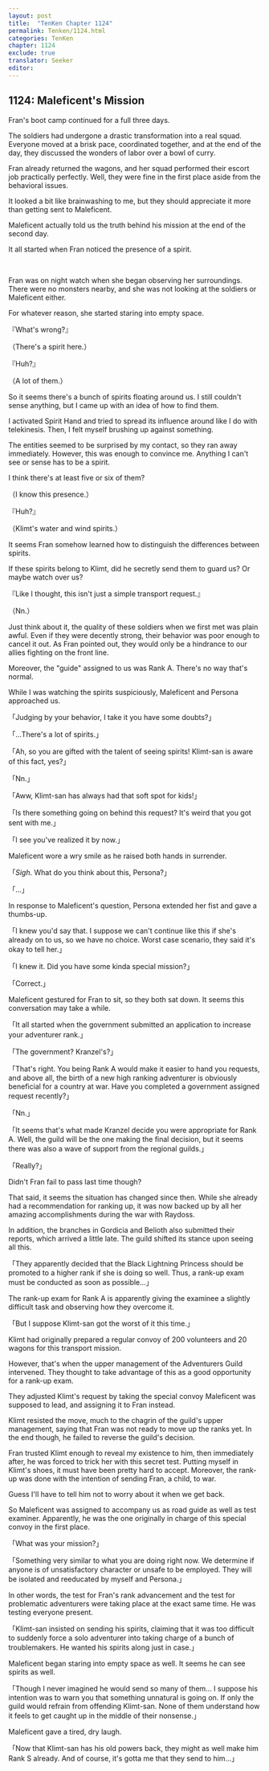 ```yaml
---
layout: post
title:  "TenKen Chapter 1124"
permalink: Tenken/1124.html
categories: TenKen
chapter: 1124
exclude: true
translator: Seeker
editor: 
---
```

<h2>1124: Maleficent's Mission</h2>

Fran's boot camp continued for a full three days.

The soldiers had undergone a drastic transformation into a real squad. Everyone moved at a brisk pace, coordinated together, and at the end of the day, they discussed the wonders of labor over a bowl of curry.

Fran already returned the wagons, and her squad performed their escort job practically perfectly. Well, they were fine in the first place aside from the behavioral issues.

It looked a bit like brainwashing to me, but they should appreciate it more than getting sent to Maleficent.

Maleficent actually told us the truth behind his mission at the end of the second day.

It all started when Fran noticed the presence of a spirit.

<br/>

Fran was on night watch when she began observing her surroundings. There were no monsters nearby, and she was not looking at the soldiers or Maleficent either.

For whatever reason, she started staring into empty space.

『What's wrong?』

（There's a spirit here.）

『Huh?』

（A lot of them.）

So it seems there's a bunch of spirits floating around us. I still couldn't sense anything, but I came up with an idea of how to find them.

I activated Spirit Hand and tried to spread its influence around like I do with telekinesis. Then, I felt myself brushing up against something.

The entities seemed to be surprised by my contact, so they ran away immediately. However, this was enough to convince me. Anything I can't see or sense has to be a spirit.

I think there's at least five or six of them?

（I know this presence.）

『Huh?』

（Klimt's water and wind spirits.）

It seems Fran somehow learned how to distinguish the differences between spirits.

If these spirits belong to Klimt, did he secretly send them to guard us? Or maybe watch over us?

『Like I thought, this isn't just a simple transport request.』

（Nn.）

Just think about it, the quality of these soldiers when we first met was plain awful. Even if they were decently strong, their behavior was poor enough to cancel it out. As Fran pointed out, they would only be a hindrance to our allies fighting on the front line.

Moreover, the "guide" assigned to us was Rank A. There's no way that's normal.

While I was watching the spirits suspiciously, Maleficent and Persona approached us.

「Judging by your behavior, I take it you have some doubts?」

「...There's a lot of spirits.」

「Ah, so you are gifted with the talent of seeing spirits! Klimt-san is aware of this fact, yes?」

「Nn.」

「Aww, Klimt-san has always had that soft spot for kids!」

「Is there something going on behind this request? It's weird that you got sent with me.」

「I see you've realized it by now.」

Maleficent wore a wry smile as he raised both hands in surrender.

「*Sigh*. What do you think about this, Persona?」

「...」

In response to Maleficent's question, Persona extended her fist and gave a thumbs-up.

「I knew you'd say that. I suppose we can't continue like this if she's already on to us, so we have no choice. Worst case scenario, they said it's okay to tell her.」

「I knew it. Did you have some kinda special mission?」

「Correct.」

Maleficent gestured for Fran to sit, so they both sat down. It seems this conversation may take a while.

「It all started when the government submitted an application to increase your adventurer rank.」

「The government? Kranzel's?」

「That's right. You being Rank A would make it easier to hand you requests, and above all, the birth of a new high ranking adventurer is obviously beneficial for a country at war. Have you completed a government assigned request recently?」

「Nn.」

「It seems that's what made Kranzel decide you were appropriate for Rank A. Well, the guild will be the one making the final decision, but it seems there was also a wave of support from the regional guilds.」

「Really?」

Didn't Fran fail to pass last time though?

That said, it seems the situation has changed since then. While she already had a recommendation for ranking up, it was now backed up by all her amazing accomplishments during the war with Raydoss.

In addition, the branches in Gordicia and Belioth also submitted their reports, which arrived a little late. The guild shifted its stance upon seeing all this.

「They apparently decided that the Black Lightning Princess should be promoted to a higher rank if she is doing so well. Thus, a rank-up exam must be conducted as soon as possible...」

The rank-up exam for Rank A is apparently giving the examinee a slightly difficult task and observing how they overcome it.

「But I suppose Klimt-san got the worst of it this time.」

Klimt had originally prepared a regular convoy of 200 volunteers and 20 wagons for this transport mission.

However, that's when the upper management of the Adventurers Guild intervened. They thought to take advantage of this as a good opportunity for a rank-up exam.

They adjusted Klimt's request by taking the special convoy Maleficent was supposed to lead, and assigning it to Fran instead.

Klimt resisted the move, much to the chagrin of the guild's upper management, saying that Fran was not ready to move up the ranks yet. In the end though, he failed to reverse the guild's decision.

Fran trusted Klimt enough to reveal my existence to him, then immediately after, he was forced to trick her with this secret test. Putting myself in Klimt's shoes, it must have been pretty hard to accept. Moreover, the rank-up was done with the intention of sending Fran, a child, to war.

Guess I'll have to tell him not to worry about it when we get back.

So Maleficent was assigned to accompany us as road guide as well as test examiner. Apparently, he was the one originally in charge of this special convoy in the first place.

「What was your mission?」

「Something very similar to what you are doing right now. We determine if anyone is of unsatisfactory character or unsafe to be employed. They will be isolated and reeducated by myself and Persona.」

In other words, the test for Fran's rank advancement and the test for problematic adventurers were taking place at the exact same time. He was testing everyone present.

「Klimt-san insisted on sending his spirits, claiming that it was too difficult to suddenly force a solo adventurer into taking charge of a bunch of troublemakers. He wanted his spirits along just in case.」

Maleficent began staring into empty space as well. It seems he can see spirits as well.

「Though I never imagined he would send so many of them... I suppose his intention was to warn you that something unnatural is going on. If only the guild would refrain from offending Klimt-san. None of them understand how it feels to get caught up in the middle of their nonsense.」

Maleficent gave a tired, dry laugh.

「Now that Klimt-san has his old powers back, they might as well make him Rank S already. And of course, it's gotta me that they send to him...」



